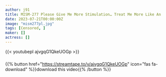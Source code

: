 ```yaml
---
author: j91
title: MISM-277 Please Give Me More Stimulation… Treat Me More Like An Object… A Total Of 136 Belly Pan Festivals Overflowing With Pure Sexual Desire. A Sandbag Desire To Get A Tattered Octopus And Wet The Vagina Haruki Kanome
date: 2023-07-21T00:00:00Z
image: "mism277pl.jpg"
tags: [Censored, ]
maker: []
actress: []
---
```



{{< youtubepl ajvgqG1QkeUOGp >}}
###

{{% button href="https://streamtape.to/v/ajvgqG1QkeUOGp" icon="fas fa-download" %}}download this video{{% /button %}}
